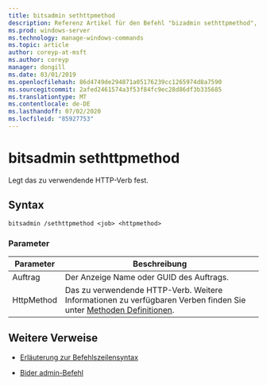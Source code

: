 ```yaml
---
title: bitsadmin sethttpmethod
description: Referenz Artikel für den Befehl "bizadmin sethttpmethod", der das zu verwendende HTTP-Verb festlegt.
ms.prod: windows-server
ms.technology: manage-windows-commands
ms.topic: article
author: coreyp-at-msft
ms.author: coreyp
manager: dongill
ms.date: 03/01/2019
ms.openlocfilehash: 86d4749de294871a05176239cc1265974d8a7590
ms.sourcegitcommit: 2afed2461574a3f53f84fc9ec28d86df3b335685
ms.translationtype: MT
ms.contentlocale: de-DE
ms.lasthandoff: 07/02/2020
ms.locfileid: "85927753"
---
```

# <a name="bitsadmin-sethttpmethod"></a>bitsadmin sethttpmethod

Legt das zu verwendende HTTP-Verb fest.

## <a name="syntax"></a>Syntax

```
bitsadmin /sethttpmethod <job> <httpmethod>
```

### <a name="parameters"></a>Parameter

| Parameter | Beschreibung |
| --------- | ----------- |
| Auftrag | Der Anzeige Name oder GUID des Auftrags. |
| HttpMethod | Das zu verwendende HTTP-Verb. Weitere Informationen zu verfügbaren Verben finden Sie unter [Methoden Definitionen](https://www.w3.org/Protocols/rfc2616/rfc2616-sec9.html). |

## <a name="additional-references"></a>Weitere Verweise

- [Erläuterung zur Befehlszeilensyntax](command-line-syntax-key.md)

- [Bider admin-Befehl](bitsadmin.md)
